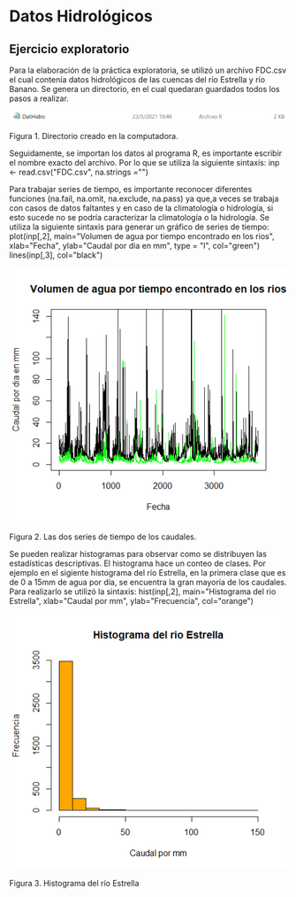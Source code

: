 # Datos Hidrológicos

## Ejercicio exploratorio

Para la elaboración de la práctica exploratoria, se utilizó un archivo FDC.csv el cual contenía datos hidrológicos de las cuencas del río Estrella y río Banano. Se genera un directorio, en el cual quedaran guardados todos los pasos a realizar.

![](Directorio.PNG)

Figura 1. Directorio creado en la computadora.

Seguidamente, se importan los datos al programa R, es importante escribir el nombre exacto del archivo. Por lo que se utiliza la siguiente sintaxis: inp <- read.csv("FDC.csv", na.strings ="")

Para trabajar series de tiempo, es importante reconocer diferentes funciones (na.fail, na.omit, na.exclude, na.pass) ya que,a veces se trabaja con casos de datos faltantes y en caso de la climatología o hidrología, si esto sucede no se podría caracterizar la climatología o la hidrología. Se utiliza la siguiente sintaxis para generar un gráfico de series de tiempo: plot(inp[,2], main="Volumen de agua por tiempo encontrado en los rios", xlab="Fecha", ylab="Caudal por dia en mm", type = "l", col="green")
lines(inp[,3], col="black")

![](Volumen.png)

Figura 2. Las dos series de tiempo de los caudales.

Se pueden realizar histogramas para observar como se distribuyen las estadísticas descriptivas. El histograma hace un conteo de clases. Por ejemplo en el sigiente histograma del río Estrella, en la primera clase que es de 0 a 15mm de agua por día, se encuentra la gran mayoría de los caudales. Para realizarlo se utilizó la sintaxis: hist(inp[,2], main="Histograma del rio Estrella", xlab="Caudal por mm", ylab="Frecuencia", col="orange")

![](Histograma.png)

Figura 3. Histograma del río Estrella






